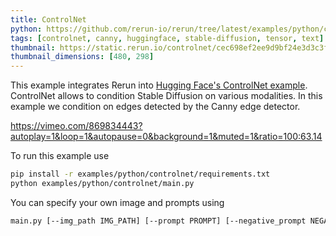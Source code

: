 ```yaml
---
title: ControlNet
python: https://github.com/rerun-io/rerun/tree/latest/examples/python/controlnet/main.py
tags: [controlnet, canny, huggingface, stable-diffusion, tensor, text]
thumbnail: https://static.rerun.io/controlnet/cec698ef2ee9d9bf24e3d3c3fcd366d48f993915/480w.png
thumbnail_dimensions: [480, 298]
---
```


This example integrates Rerun into [Hugging Face's ControlNet example](https://huggingface.co/docs/diffusers/using-diffusers/controlnet#controlnet). ControlNet allows to condition Stable Diffusion on various modalities. In this example we condition on edges detected by the Canny edge detector.

https://vimeo.com/869834443?autoplay=1&loop=1&autopause=0&background=1&muted=1&ratio=100:63.14

To run this example use
```bash
pip install -r examples/python/controlnet/requirements.txt
python examples/python/controlnet/main.py
```

You can specify your own image and prompts using
```bash
main.py [--img_path IMG_PATH] [--prompt PROMPT] [--negative_prompt NEGATIVE_PROMPT]
```
